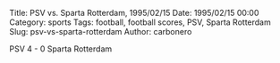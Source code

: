 Title: PSV vs. Sparta Rotterdam, 1995/02/15
Date: 1995/02/15 00:00
Category: sports
Tags: football, football scores, PSV, Sparta Rotterdam
Slug: psv-vs-sparta-rotterdam
Author: carbonero


PSV 4 - 0 Sparta Rotterdam
